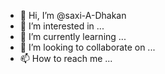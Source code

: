 - 👋 Hi, I’m @saxi-A-Dhakan
- 👀 I’m interested in ...
- 🌱 I’m currently learning ...
- 💞️ I’m looking to collaborate on ...
- 📫 How to reach me ...

<!---
saxi-A-Dhakan/saxi-A-Dhakan is a ✨ special ✨ repository because its `README.md` (this file) appears on your GitHub profile.
You can click the Preview link to take a look at your changes.
--->
